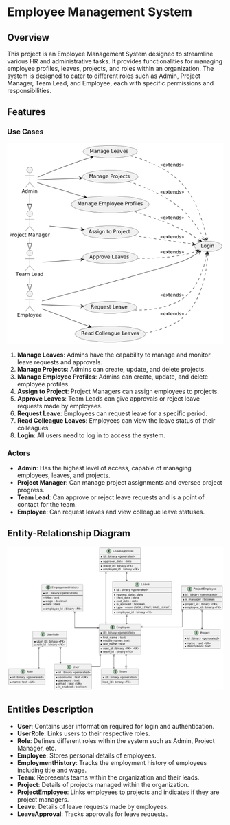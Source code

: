 # Employee Management System

## Overview

This project is an Employee Management System designed to streamline various HR and administrative tasks. It provides functionalities for managing employee profiles, leaves, projects, and roles within an organization. 
The system is designed to cater to different roles such as Admin, Project Manager, Team Lead, and Employee, each with specific permissions and responsibilities.

## Features

### Use Cases

![Use Case Diagram](images/use_case.png)

1. **Manage Leaves**: Admins have the capability to manage and monitor leave requests and approvals.
2. **Manage Projects**: Admins can create, update, and delete projects.
3. **Manage Employee Profiles**: Admins can create, update, and delete employee profiles.
4. **Assign to Project**: Project Managers can assign employees to projects.
5. **Approve Leaves**: Team Leads can give approvals or reject leave requests made by employees.
6. **Request Leave**: Employees can request leave for a specific period.
7. **Read Colleague Leaves**: Employees can view the leave status of their colleagues.
8. **Login**: All users need to log in to access the system.

### Actors

- **Admin**: Has the highest level of access, capable of managing employees, leaves, and projects.
- **Project Manager**: Can manage project assignments and oversee project progress.
- **Team Lead**: Can approve or reject leave requests and is a point of contact for the team.
- **Employee**: Can request leaves and view colleague leave statuses.

## Entity-Relationship Diagram

![Entity-Relationship Diagram](images/db.png)

## Entities Description

- **User**: Contains user information required for login and authentication.
- **UserRole**: Links users to their respective roles.
- **Role**: Defines different roles within the system such as Admin, Project Manager, etc.
- **Employee**: Stores personal details of employees.
- **EmploymentHistory**: Tracks the employment history of employees including title and wage.
- **Team**: Represents teams within the organization and their leads.
- **Project**: Details of projects managed within the organization.
- **ProjectEmployee**: Links employees to projects and indicates if they are project managers.
- **Leave**: Details of leave requests made by employees.
- **LeaveApproval**: Tracks approvals for leave requests.